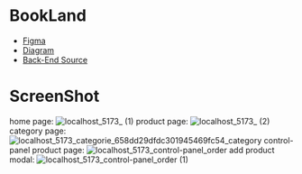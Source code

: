 # BookLand

- [Figma](https://www.figma.com/file/Ym5KB8quZ6LSiUdGbV6RGT/bookland?type=design&node-id=0%3A1&mode=design&t=NSgQNhs3pvpmUf7g-1)
- [Diagram](https://viewer.diagrams.net/index.html?tags=%7B%7D&target=blank&highlight=0000ff&edit=_blank&layers=1&nav=1&title=1.drawio#R5V1bc9o4FP41PMLYknx7TNOk7Uy6zWym0%2FZRARW8ayzGiAT216%2BMLWxLXBwMPsqUl6CDLNvnnO%2FcdMkA387XnzK6mH3lE5YMkDNZD%2FDHAUI4dBz5J6dsCorr%2BCVlmsWTklYRnuL%2FmOpYUlfxhC0bHQXniYgXTeKYpykbiwaNZhl%2FbXb7zZPmXRd0ygzC05gmJvVHPBGzghp6TkX%2FzOLpTN3ZVW%2F8TMf%2FTjO%2BSsv7DRD%2Bvf0UP8%2BpGqvsv5zRCX%2BtkfDdAN9mnIvi23x9y5KcuYptxXX3B37dPXfGUtHmgq%2FJs%2Ffg0mXg3s2%2FTp6cH9nTzdDH5cOJjWIIm0j%2BlE2eiRmf8pQmdxX1w%2FalWT6sI1tVnwfOF5LoSuI%2FTIhNKWy6ElySZmKelL%2FKJ842P8vrt41feWPkqebHdf3Hj5uyVTxr%2FoAHeVCSlnyVjdmRF1eqRrMpE8cYhHaikhhgfM7kA8kLM5ZQEb80H4SWujjd9Ssvvckyuql1WPA4FcvayI85QXYocTVESv9KWOGGbOWXYkTVqj1aRdrK%2Fw26UL7EC01W5Wt9X7LsgW74ShhaUulALtDXWSzY04JuWf4qLUVT3uXALBNsfVxyJqMVR7Db5IirOPRaodZVWJvVEKvs0T7h1Bj6dn75BBQ7Lhh2sNXY8QOvd%2BhgAzo3k3mcWoId321yxPWhoROBIGcdi58VVmTrl0KK%2FF7BJm8o1JzrqVg6ucmDE9lMecoKyn2cc%2BnSaPRbovGAjrQGYzdbaQDkM6MTloFjYxgETb%2BCAmhwKEf3ntBRAeJX3TXBoyN4D%2BgIDHR8W4mEwXsOI%2BqyAB2uwRXb0fHGSK1HdITvAR2hgY57mTRD%2Bo4KDCMSQuMBGexJ%2BDROP4gU3nyEkZbG7jEf0R5ueVfjFkzkeaafvCDS3dZJGyTUXTORuqWZsEKXA0%2FLK8F1OQTVZc2roT6Ld6QnZT6veOeFWtAUepqwr1G9IwZ0PstBrYCOj21zAwGsG2hCB2N8MiSUrUeWxfL1ZeBzeUAhqwEVkqbpVcpyVUAhkETjgkKtzTJ1EFaLuQnsjJz6x28OWShVOYoG3EvIyTEM32M%2B5wdu9VBkWcCAPFirBxb8orbmLeyImG7iMTO5m2e%2BEuz7E7gyu4Yq78t8%2B9VmH1Sb4abfUNtUrqs2n%2BWsXT3ld3aqcl13vSd15KmgY2EDfIgRAMPjx0wYbvli8%2Ff21tAMQ4GFDANOGkaR2zA6wzzsCoEzB9Q2FQcxRljzW7WK7f0h%2B6XlquYl17FfykLYkZIGffqztrMQl0lo3px9Ei37JMQ5qkFDTIKOFzh9OExzXmUmBwU3%2FUOiRRAEPG%2BKDE6NaQbvJIfYt4xTBHY5KeCSuLbrSYFs2G5OUmlK1ChJn74ARz3UsBUXa0BbzuLFIk6n8GDbLfy2BWzYzHgg0HdJFLWt03RGUTfGm4WaRcYnq7EFLkF3nuBFRxVON5ynYFOexRbEGghbBmryp9Zocdt1rAi0SIvNlaxLRrPx7ANfw6uzjn4PXJ1h90gAZrW47crTzvp85iIFv5nVes7xusjQ05aCen0kqdhcGpsnqV%2FS3xwebb7OEXC0%2FalTIrh1CQkGbBhpYCMn0i%2BsLSF68wWkl3zNLCE90zS1YVsHDmzDJsy69Sqwc4KgEdqNnNML0a88dxC1RS1oukdA0uqa5IiLNMlVogQSnUqbbBedGT48Fpl6Ei8tyNZ93WqDWynYNcX5lCZumCmp%2FREBVnbSWyjfSXZKKezItXqM%2FkhbP1IIEswYmdNIpTH6Itgc3hiFttXCPHM6wJJ9kZ4fjIyVBcDMQgaz%2FqIvzxQ%2BFvcjZB2zgMtSI4L0YNyBDukU2k5aUQzq5MDr454ejEu7Diw59C4k96duvfTazmx4XbdZn1WcIqG2tvvEaiVfbRba3%2F86lSbPnHb5ltlwfgjRV%2FbuOVunV9fmw2QBZ52P0Ns5B17XwP8QFJyRi6vPfmD0tRHKO1jsWILDRJ9tAoeJZ5auv6Qv8m14OThsxGwZt3zo4rXvk0Ez6vLB4%2BW2c04wbj3QHdMpt46CY%2F2v49Z9M2m9WSyO4M%2FpBX%2BRCbeej5aEnciFi5WVm7j%2B2ZLd5OOZrpZOGbyf1fdNwR%2F16O%2BJSqxk1b5yZ7%2BsCmC8rArd64H7LozfH7pfEvEXWZFh7vzSN5FE0SjwqjMKtAEPhOZmsuztG7Y5VvHKVwvzfTNyfaSbOUvhy%2BJEOyKJKNZAxa0BSDJ8SXREV0EHMhb%2FNY%2FwaIeOi2m0OTGWcnG%2FPVofWqVd1zaVNkOPd67jQeuj6UCnbwNzu81DftAiuIoirYC7O37s8ioqm9U%2FrCjgX%2F1bEHz3Pw%3D%3D)
- [Back-End Source](https://github.com/Hadi-Abedini/project-server-source)
# ScreenShot
home page:
![localhost_5173_ (1)](https://github.com/Hadi-Abedini/BookLand/assets/99591486/c9d0713e-c6c7-43d8-b78e-b649baf889ea)
product page:
![localhost_5173_ (2)](https://github.com/Hadi-Abedini/BookLand/assets/99591486/ec18495d-0a07-4533-a0c2-6c46e8dfdc3b)
category page:
![localhost_5173_categorie_658dd29dfdc301945469fc54_category](https://github.com/Hadi-Abedini/BookLand/assets/99591486/ca75f896-e2c9-4520-b2e6-5b9bdcd84ffa)
control-panel product page:
![localhost_5173_control-panel_order](https://github.com/Hadi-Abedini/BookLand/assets/99591486/0a465654-e675-4ba7-9e6c-d33babc10aed)
add product modal:
![localhost_5173_control-panel_order (1)](https://github.com/Hadi-Abedini/BookLand/assets/99591486/d482be6e-8ae3-4a9f-8ede-01e1b52329a4)
